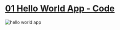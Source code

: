 # [01 Hello World App - Code](https://github.com/KKBUGHUNTER/Flutter/blob/main/App%20Template/01_SimpleHelloWorldAPP.dart)
![hello world app](https://github.com/KKBUGHUNTER/Flutter/assets/91019132/cdce90a6-8ee9-4b61-89ca-3304cd170e67)
